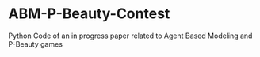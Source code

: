 # ABM-P-Beauty-Contest
Python Code of an in progress paper related to Agent Based Modeling and P-Beauty games
